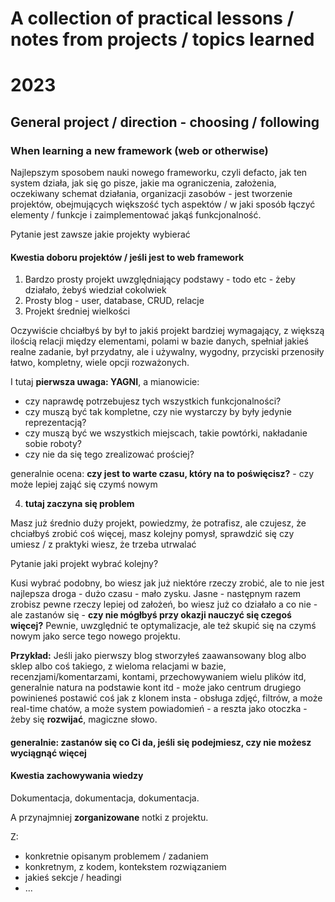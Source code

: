 # A collection of practical lessons / notes from projects / topics learned

# 2023

## General project / direction - choosing / following

### When learning a new framework (web or otherwise)

Najlepszym sposobem nauki nowego frameworku, czyli defacto, jak ten system działa, jak się go pisze, jakie ma ograniczenia, założenia, oczekiwany schemat działania, organizacji zasobów - jest tworzenie projektów, obejmujących większość tych aspektów / w jaki sposób łączyć elementy / funkcje i zaimplementować jakąś funkcjonalność.

Pytanie jest zawsze jakie projekty wybierać

#### Kwestia doboru projektów / jeśli jest to web framework
1. Bardzo prosty projekt uwzględniający podstawy - todo etc - żeby działało, żebyś wiedział cokolwiek
2. Prosty blog - user, database, CRUD, relacje
3. Projekt średniej wielkości

Oczywiście chciałbyś by był to jakiś projekt bardziej wymagający, z większą ilością relacji między elementami, polami w bazie danych, spełniał jakieś realne zadanie, był przydatny, ale i używalny, wygodny, przyciski przenosiły łatwo, kompletny, wiele opcji rozważonych.

I tutaj **pierwsza uwaga: YAGNI**, a mianowicie: 
- czy naprawdę potrzebujesz tych wszystkich funkcjonalności?
- czy muszą być tak kompletne, czy nie wystarczy by były jedynie reprezentacją?
- czy muszą być we wszystkich miejscach, takie powtórki, nakładanie sobie roboty?
- czy nie da się tego zrealizować prościej?

generalnie ocena: **czy jest to warte czasu, który na to poświęcisz?** - czy może lepiej zająć się czymś nowym

4. **tutaj zaczyna się problem**

Masz już średnio duży projekt, powiedzmy, że potrafisz, ale czujesz, że chciałbyś zrobić coś więcej, masz kolejny pomysł, sprawdzić się czy umiesz / z praktyki wiesz, że trzeba utrwalać

Pytanie jaki projekt wybrać kolejny?

Kusi wybrać podobny, bo wiesz jak już niektóre rzeczy zrobić, ale to nie jest najlepsza droga - dużo czasu - mało zysku. Jasne - następnym razem zrobisz pewne rzeczy lepiej od założeń, bo wiesz już co działało a co nie - ale zastanów się - **czy nie mógłbyś przy okazji nauczyć się czegoś więcej?** Pewnie, uwzględnić te optymalizacje, ale też skupić się na czymś nowym jako serce tego nowego projektu.

**Przykład:**
Jeśli jako pierwszy blog stworzyłeś zaawansowany blog albo sklep albo coś takiego, z wieloma relacjami w bazie, recenzjami/komentarzami, kontami, przechowywaniem wielu plików itd, generalnie natura na podstawie kont itd - może jako centrum drugiego powinieneś postawić coś jak z klonem insta - obsługa zdjęć, filtrów, a może real-time chatów, a może system powiadomień - a reszta jako otoczka - żeby się **rozwijać**, magiczne słowo.

#### generalnie: zastanów się co Ci da, jeśli się podejmiesz, czy nie możesz wyciągnąć więcej

#### Kwestia zachowywania wiedzy

Dokumentacja, dokumentacja, dokumentacja.

A przynajmniej **zorganizowane** notki z projektu.

Z:
- konkretnie opisanym problemem / zadaniem
- konkretnym, z kodem, kontekstem rozwiązaniem
- jakieś sekcje / headingi
- ...